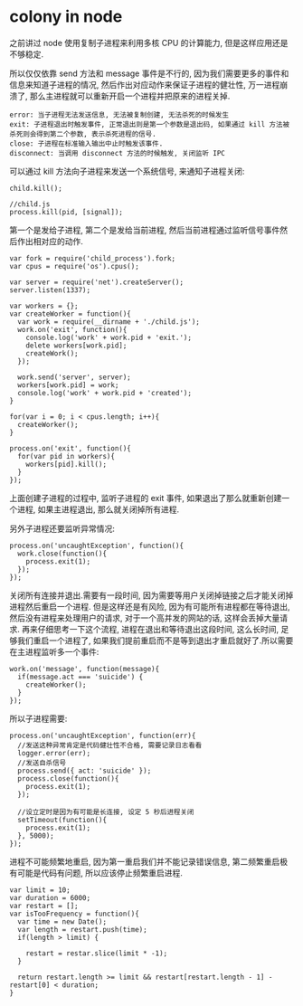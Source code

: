 # colony in node

之前讲过 node 使用复制子进程来利用多核 CPU 的计算能力, 但是这样应用还是不够稳定.

所以仅仅依靠 send 方法和 message 事件是不行的, 因为我们需要更多的事件和信息来知道子进程的情况, 然后作出对应动作来保证子进程的健壮性, 万一进程崩溃了, 那么主进程就可以重新开启一个进程并把原来的进程关掉.

```
error: 当子进程无法发送信息, 无法被复制创建, 无法杀死的时候发生
exit: 子进程退出时触发事件, 正常退出则是第一个参数是退出码, 如果通过 kill 方法被杀死则会得到第二个参数, 表示杀死进程的信号.
close: 子进程在标准输入输出中止时触发该事件.
disconnect: 当调用 disconnect 方法的时候触发, 关闭监听 IPC
```

可以通过 kill 方法向子进程来发送一个系统信号, 来通知子进程关闭:
```
child.kill();

//child.js
process.kill(pid, [signal]);
```
第一个是发给子进程, 第二个是发给当前进程, 然后当前进程通过监听信号事件然后作出相对应的动作.

```
var fork = require('child_process').fork;
var cpus = require('os').cpus();

var server = require('net').createServer();
server.listen(1337);

var workers = {};
var createWorker = function(){
  var work = require(__dirname + './child.js');
  work.on('exit', function(){
    console.log('work' + work.pid + 'exit.');
    delete workers[work.pid];
    createWork();
  });

  work.send('server', server);
  workers[work.pid] = work;
  console.log('work' + work.pid + 'created');
}

for(var i = 0; i < cpus.length; i++){
  createWorker();
}

process.on('exit', function(){
  for(var pid in workers){
    workers[pid].kill();
  }
});

```

上面创建子进程的过程中, 监听子进程的 exit 事件, 如果退出了那么就重新创建一个进程, 如果主进程退出, 那么就关闭掉所有进程. 

另外子进程还要监听异常情况:
```
process.on('uncaughtException', function(){
  work.close(function(){
    process.exit(1);
  });
});
```
关闭所有连接并退出.需要有一段时间, 因为需要等用户关闭掉链接之后才能关闭掉进程然后重启一个进程.
但是这样还是有风险, 因为有可能所有进程都在等待退出, 然后没有进程来处理用户的请求, 对于一个高并发的网站的话, 这样会丢掉大量请求.
再来仔细思考一下这个流程, 进程在退出和等待退出这段时间, 这么长时间, 足够我们重启一个进程了, 如果我们提前重启而不是等到退出才重启就好了.所以需要在主进程监听多一个事件:
```
work.on('message', function(message){
  if(message.act === 'suicide') {
    createWorker();
  }
});

```
所以子进程需要:
```
process.on('uncaughtException', function(err){
  //发送这种异常肯定是代码健壮性不合格, 需要记录日志看看
  logger.error(err);
  //发送自杀信号
  process.send({ act: 'suicide' });
  process.close(function(){
    process.exit(1);
  });

  //设立定时是因为有可能是长连接, 设定 5 秒后进程关闭
  setTimeout(function(){
    process.exit(1);
  }, 5000);
});
```

进程不可能频繁地重启, 因为第一重启我们并不能记录错误信息, 第二频繁重启极有可能是代码有问题, 所以应该停止频繁重启进程.

```
var limit = 10;
var duration = 6000;
var restart = [];
var isTooFrequency = function(){
  var time = new Date();
  var length = restart.push(time);
  if(length > limit) {

    restart = restar.slice(limit * -1);
  }

  return restart.length >= limit && restart[restart.length - 1] - restart[0] < duration;
}
```

